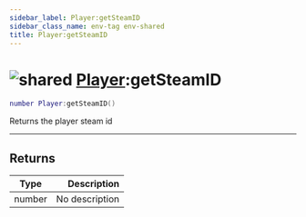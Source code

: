 ```yaml
---
sidebar_label: Player:getSteamID
sidebar_class_name: env-tag env-shared
title: Player:getSteamID
---
```


# <img src='/img/wiki/shared.png' alt='shared' data-tag='env-tag' /> [Player](../player/README.md):getSteamID

```lua
number Player:getSteamID()
```

Returns the player steam id<br/>

-----------------
## Returns

| Type   | Description |
| ------ | ----------: |
| number | No description |
